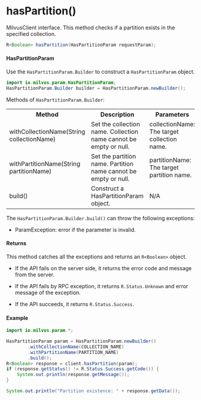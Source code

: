 # hasPartition()

MilvusClient interface. This method checks if a partition exists in the specified collection.

```java
R<Boolean> hasPartition(HasPartitionParam requestParam);
```

#### HasPartitionParam

Use the `HasPartitionParam.Builder` to construct a `HasPartitionParam` object.

```java
import io.milvus.param.HasPartitionParam;
HasPartitionParam.Builder builder = HasPartitionParam.newBuilder();
```

Methods of `HasPartitionParam.Builder`:

<table>
    <tr>
        <th>Method</th>
        <th>Description</th>
        <th>Parameters</th>
    </tr>
    <tr>
        <td>withCollectionName(String collectionName)</td>
        <td>Set the collection name. Collection name cannot be empty or null.</td>
        <td>collectionName: The target collection name.</td>
    </tr>
    <tr>
        <td>withPartitionName(String partitionName)</td>
        <td>Set the partition name. Partition name cannot be empty or null.</td>
        <td>partitionName: The target partition name.</td>
    </tr>
    <tr>
        <td>build()</td>
        <td>Construct a HasPartitionParam object.</td>
        <td>N/A</td>
    </tr>
</table>

The `HasPartitionParam.Builder.build()` can throw the following exceptions:

- ParamException: error if the parameter is invalid.

#### Returns

This method catches all the exceptions and returns an `R<Boolean>` object.

- If the API fails on the server side, it returns the error code and message from the server.

- If the API fails by RPC exception, it returns `R.Status.Unknown` and error message of the exception.

- If the API succeeds, it returns `R.Status.Success`.

#### Example

```java
import io.milvus.param.*;

HasPartitionParam param = HasPartitionParam.newBuilder()
        .withCollectionName(COLLECTION_NAME)
        .withPartitionName(PARTITION_NAME)
        .build();
R<Boolean> response = client.hasPartition(param);
if (response.getStatus() != R.Status.Success.getCode()) {
    System.out.println(response.getMessage());
}

System.out.println("Partition existence: " + response.getData());
```

